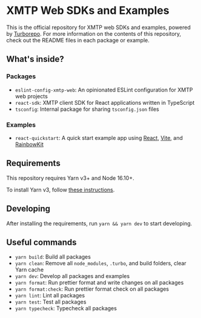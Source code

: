 # XMTP Web SDKs and Examples

This is the official repository for XMTP web SDKs and examples, powered by [Turborepo](https://turbo.build/repo). For more information on the contents of this repository, check out the README files in each package or example.

## What's inside?

### Packages

- `eslint-config-xmtp-web`: An opinionated ESLint configuration for XMTP web projects
- `react-sdk`: XMTP client SDK for React applications written in TypeScript
- `tsconfig`: Internal package for sharing `tsconfig.json` files

### Examples

- `react-quickstart`: A quick start example app using [React](https://react.dev/), [Vite](https://vitejs.dev/), and [RainbowKit](https://www.rainbowkit.com/)

## Requirements

This repository requires Yarn v3+ and Node 16.10+.

To install Yarn v3, follow [these instructions](https://yarnpkg.com/getting-started/install).

## Developing

After installing the requirements, run `yarn && yarn dev` to start developing.

## Useful commands

- `yarn build`: Build all packages
- `yarn clean`: Remove all `node_modules`, `.turbo`, and build folders, clear Yarn cache
- `yarn dev`: Develop all packages and examples
- `yarn format`: Run prettier format and write changes on all packages
- `yarn format:check`: Run prettier format check on all packages
- `yarn lint`: Lint all packages
- `yarn test`: Test all packages
- `yarn typecheck`: Typecheck all packages
